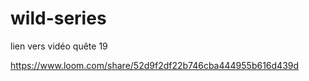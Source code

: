 # wild-series

lien vers vidéo quête 19

https://www.loom.com/share/52d9f2df22b746cba444955b616d439d
